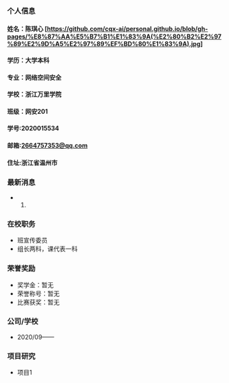 ### 个人信息
#### 姓名：陈琪心                 [https://github.com/cqx-ai/personal.github.io/blob/gh-pages/%E8%87%AA%E5%B7%B1%E1%83%9A(%E2%80%B2%E2%97%89%E2%9D%A5%E2%97%89%EF%BD%80%E1%83%9A).jpg]
#### 学历：大学本科
#### 专业：网络空间安全
#### 学校：浙江万里学院
#### 班级：网安201
#### 学号:2020015534
#### 邮箱:2664757353@qq.com
#### 住址:浙江省温州市

### 最新消息
- 1.

### 在校职务
- 班宣传委员
- 组长两科，课代表一科

### 荣誉奖励
- 奖学金：暂无
- 荣誉称号：暂无
- 比赛获奖：暂无

### 公司/学校
- 2020/09——

### 项目研究
- 项目1
